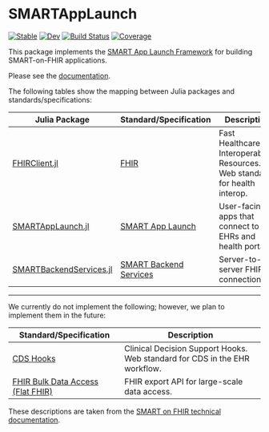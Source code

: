 # SMARTAppLaunch

[![Stable](https://img.shields.io/badge/docs-stable-blue.svg)](https://JuliaHealth.github.io/SMARTAppLaunch.jl/stable)
[![Dev](https://img.shields.io/badge/docs-dev-blue.svg)](https://JuliaHealth.github.io/SMARTAppLaunch.jl/dev)
[![Build Status](https://github.com/JuliaHealth/SMARTAppLaunch.jl/workflows/CI/badge.svg)](https://github.com/JuliaHealth/SMARTAppLaunch.jl/actions)
[![Coverage](https://codecov.io/gh/JuliaHealth/SMARTAppLaunch.jl/branch/master/graph/badge.svg)](https://codecov.io/gh/JuliaHealth/SMARTAppLaunch.jl)

This package implements the
[SMART App Launch Framework](https://www.hl7.org/fhir/smart-app-launch/)
for building SMART-on-FHIR applications.

Please see the
[documentation](https://juliahealth.org/SMARTAppLaunch.jl/stable/).

The following tables show the mapping between Julia packages and
standards/specifications:

| Julia Package | Standard/Specification | Description |
| ------------- | ---------------------- | ----------- |
| [FHIRClient.jl](https://github.com/JuliaHealth/FHIRClient.jl) | [FHIR](https://hl7.org/fhir/) | Fast Healthcare Interoperability Resources. Web standard for health interop. |
| [SMARTAppLaunch.jl](https://github.com/JuliaHealth/SMARTAppLaunch.jl) | [SMART App Launch](https://hl7.org/fhir/smart-app-launch/) | User-facing apps that connect to EHRs and health portals. |
| [SMARTBackendServices.jl](https://github.com/JuliaHealth/SMARTBackendServices.jl) | [SMART Backend Services](https://hl7.org/fhir/uv/bulkdata/authorization/) | Server-to-server FHIR connections. |

---

We currently do not implement the following; however, we plan to implement them
in the future:

| Standard/Specification | Description |
| ---------------------- | ----------- |
| [CDS Hooks](https://cds-hooks.hl7.org/) | Clinical Decision Support Hooks. Web standard for CDS in the EHR workflow. |
| [FHIR Bulk Data Access (Flat FHIR)](https://hl7.org/fhir/uv/bulkdata/) | FHIR export API for large-scale data access. |

These descriptions are taken from the
[SMART on FHIR technical documentation](https://docs.smarthealthit.org/).
